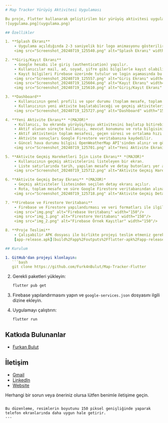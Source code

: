 ```yaml
---
# Map Tracker Yürüyüş Aktivitesi Uygulaması

Bu proje, Flutter kullanarak geliştirilen bir yürüyüş aktivitesi uygulamasıdır. Uygulama, kullanıcıların yürüyüş/koşu aktivitelerini başlatıp bitirmelerini, bu aktivitelerin süresini ve mesafesini hesaplamalarını, ve verileri SQLite/SpatiaLite veritabanına kaydetmelerini sağlar. Ayrıca geçmiş aktiviteleri görüntüleme ve detaylarını inceleme imkanı sunar.
![uygulama.png](uygulama.png)

## Özellikler

1. **Splash Ekranı**
    - Uygulama açıldığında 2-3 saniyelik bir logo animasyonu gösterilir.
    <img src="Screenshot_20240719_125540.png" alt="Splash Ekranı" width="150"/>

2. **Giriş/Kayıt Ekranı**
    - Google hesabı ile giriş (authentication) yapılır.
    - Kullanıcılar mail, ad, soyad, şifre gibi bilgilerle kayıt olabilir.
    - Kayıt bilgileri Firebase üzerinde tutulur ve login aşamasında bu bilgilerle giriş yapılabilir.
    <img src="Screenshot_20240719_125557.png" alt="Giriş Ekranı" width="150"/>
    <img src="Screenshot_20240719_125604.png" alt="Kayıt Ekranı" width="150"/>
    <img src="Screenshot_20240719_125610.png" alt="Giriş/Kayıt Ekranı" width="150"/>

3. **Dashboard**
    - Kullanıcının genel profili ve spor durumu (toplam mesafe, toplam süre, aktivite sayısı) gösterilir.
    - Kullanıcının yeni aktivite başlatabileceği ve geçmiş aktiviteleri görüntüleyebileceği butonlar bulunur.
    <img src="Screenshot_20240719_125727.png" alt="Dashboard" width="150"/>

4. **Yeni Aktivite Ekranı** *(MAJOR)*
    - Kullanıcı, bu ekranda yürüyüş/koşu aktivitesini başlatıp bitirebilir.
    - Aktif olunan süreçte kullanıcı, mevcut konumunu ve rota bilgisini harita üzerinde görebilir.
    - Aktif aktivitenin toplam mesafesi, geçen süresi ve ortalama hızı anlık olarak güncellenir.
    - Aktivite sonuçları Google Firestore veritabanına kaydedilir.
    - Güncel hava durumu bilgisi OpenWeatherMap API'sinden alınır ve gösterilir.
    <img src="Screenshot_20240719_125701.png" alt="Yeni Aktivite Ekranı" width="150"/>

5. **Aktivite Geçmiş Hareketleri İçin Liste Ekranı** *(MAJOR)*
    - Kullanıcının geçmiş aktivitelerini listeleyen bir ekran.
    - Liste satırlarında tarih, yapılan mesafe ve detay butonları yer alır.
    <img src="Screenshot_20240719_125712.png" alt="Aktivite Geçmiş Hareketleri" width="150"/>

6. **Aktivite Geçmiş Detay Ekranı** *(MAJOR)*
    - Geçmiş aktiviteler listesinden seçilen detay ekranı açılır.
    - Rota, toplam mesafe ve süre Google Firestore veritabanından alınarak gösterilir.
    <img src="Screenshot_20240719_125718.png" alt="Aktivite Geçmiş Detay" width="150"/>

7. **Firebase ve Firestore Veritabanı**
    - Firebase ve Firestore yapılandırması ve veri formatları ile ilgili örnek kayıtlar ve ekran görüntüleri proje içine eklenmelidir.
    <img src="img.png" alt="Firebase Veritabanı" width="150"/>
    <img src="img_1.png" alt="Firestore Veritabanı" width="150"/>
    <img src="img_2.png" alt="Firebase Örnek Kayıtlar" width="150"/>

8. **Proje Teslimi**
    - Çalışabilir APK dosyası ile birlikte projeyi teslim etmeniz gerekmektedir.
    [app-release.apk](build%2Fapp%2Foutputs%2Fflutter-apk%2Fapp-release.apk)

## Kurulum

1. GitHub'dan projeyi klonlayın:
   ```bash
   git clone https://github.com/Furk4nBulut/Map-Tracker-Flutter

   ```

2. Gerekli paketleri yükleyin:
   ```bash
   flutter pub get
   ```

3. Firebase yapılandırmasını yapın ve `google-services.json` dosyasını ilgili dizine ekleyin.

4. Uygulamayı çalıştırın:
   ```bash
   flutter run
   ```

## Katkıda Bulunanlar

- [Furkan Bulut](https://github.com/Furk4nBulut/Map-Tracker-Flutter)

## İletişim

- [Gmail](mailto:Furkanbtng@gmail.com)
- [LinkedIn](https://www.linkedin.com/in/furkanblt/)
- [Website](https://furk4nbulut.github.io/)

Herhangi bir sorun veya öneriniz olursa lütfen benimle iletişime geçin.
```

Bu düzenleme, resimlerin boyutunu 150 piksel genişliğinde yaparak telefon ekranlarında daha uygun hale getirir.
---
```

